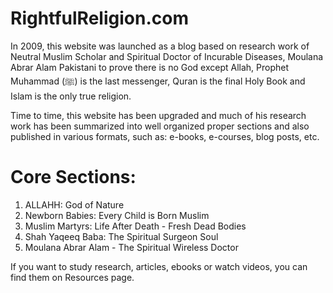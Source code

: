 # RightfulReligion.com

In 2009, this website was launched as a blog based on research work of Neutral Muslim Scholar and Spiritual Doctor of Incurable Diseases, Moulana Abrar Alam Pakistani to prove there is no God except Allah, Prophet Muhammad (ﷺ) is the last messenger, Quran is the final Holy Book and Islam is the only true religion.

Time to time, this website has been upgraded and much of his research work has been summarized into well organized proper sections and also published in various formats, such as: e-books, e-courses, blog posts, etc.

# Core Sections:
1) ALLAHH: God of Nature
2) Newborn Babies: Every Child is Born Muslim
3) Muslim Martyrs: Life After Death - Fresh Dead Bodies
4) Shah Yaqeeq Baba: The Spiritual Surgeon Soul
5) Moulana Abrar Alam - The Spiritual Wireless Doctor

If you want to study research, articles, ebooks or watch videos, you can find them on Resources page.
